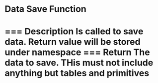 # Data Save Function
=== Description
Is called to save data. Return value will be stored under namespace
=== Return
The data to save. THis must not include anything but tables and primitives
===